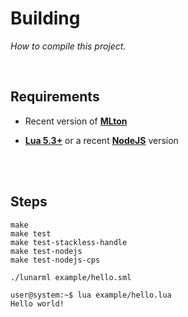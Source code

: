 
# Building

*How to compile this project.*

<br>

## Requirements

- Recent version of **[MLton]**

- **[Lua 5.3+]** or a recent **[NodeJS]** version

<br>
<br>

## Steps

```shell
make
make test
make test-stackless-handle
make test-nodejs
make test-nodejs-cps
```

```shell
./lunarml example/hello.sml
```

```console
user@system:~$ lua example/hello.lua
Hello world!
```

<br>


<!----------------------------------------------------------------------------->

[Lua 5.3+]: http://www.lua.org/
[NodeJS]: https://nodejs.org/en/
[MLton]: http://mlton.org/
